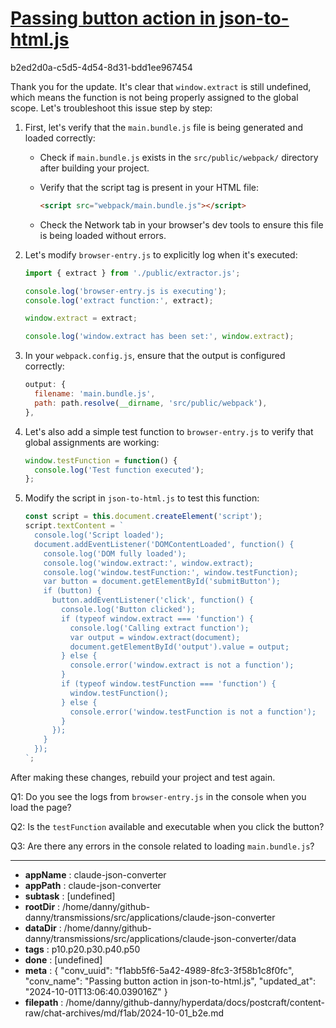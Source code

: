 # [Passing button action in json-to-html.js](https://claude.ai/chat/f1abb5f6-5a42-4989-8fc3-3f58b1c8f0fc)

b2ed2d0a-c5d5-4d54-8d31-bdd1ee967454

 Thank you for the update. It's clear that `window.extract` is still undefined, which means the function is not being properly assigned to the global scope. Let's troubleshoot this issue step by step:

1. First, let's verify that the `main.bundle.js` file is being generated and loaded correctly:

   - Check if `main.bundle.js` exists in the `src/public/webpack/` directory after building your project.
   - Verify that the script tag is present in your HTML file:

     ```html
     <script src="webpack/main.bundle.js"></script>
     ```

   - Check the Network tab in your browser's dev tools to ensure this file is being loaded without errors.

2. Let's modify `browser-entry.js` to explicitly log when it's executed:

   ```javascript
   import { extract } from './public/extractor.js';

   console.log('browser-entry.js is executing');
   console.log('extract function:', extract);

   window.extract = extract;

   console.log('window.extract has been set:', window.extract);
   ```

3. In your `webpack.config.js`, ensure that the output is configured correctly:

   ```javascript
   output: {
     filename: 'main.bundle.js',
     path: path.resolve(__dirname, 'src/public/webpack'),
   },
   ```

4. Let's also add a simple test function to `browser-entry.js` to verify that global assignments are working:

   ```javascript
   window.testFunction = function() {
     console.log('Test function executed');
   };
   ```

5. Modify the script in `json-to-html.js` to test this function:

   ```javascript
   const script = this.document.createElement('script');
   script.textContent = `
     console.log('Script loaded');
     document.addEventListener('DOMContentLoaded', function() {
       console.log('DOM fully loaded');
       console.log('window.extract:', window.extract);
       console.log('window.testFunction:', window.testFunction);
       var button = document.getElementById('submitButton');
       if (button) {
         button.addEventListener('click', function() {
           console.log('Button clicked');
           if (typeof window.extract === 'function') {
             console.log('Calling extract function');
             var output = window.extract(document);
             document.getElementById('output').value = output;
           } else {
             console.error('window.extract is not a function');
           }
           if (typeof window.testFunction === 'function') {
             window.testFunction();
           } else {
             console.error('window.testFunction is not a function');
           }
         });
       }
     });
   `;
   ```

After making these changes, rebuild your project and test again. 

Q1: Do you see the logs from `browser-entry.js` in the console when you load the page?

Q2: Is the `testFunction` available and executable when you click the button?

Q3: Are there any errors in the console related to loading `main.bundle.js`?

---

* **appName** : claude-json-converter
* **appPath** : claude-json-converter
* **subtask** : [undefined]
* **rootDir** : /home/danny/github-danny/transmissions/src/applications/claude-json-converter
* **dataDir** : /home/danny/github-danny/transmissions/src/applications/claude-json-converter/data
* **tags** : p10.p20.p30.p40.p50
* **done** : [undefined]
* **meta** : {
  "conv_uuid": "f1abb5f6-5a42-4989-8fc3-3f58b1c8f0fc",
  "conv_name": "Passing button action in json-to-html.js",
  "updated_at": "2024-10-01T13:06:40.039016Z"
}
* **filepath** : /home/danny/github-danny/hyperdata/docs/postcraft/content-raw/chat-archives/md/f1ab/2024-10-01_b2e.md